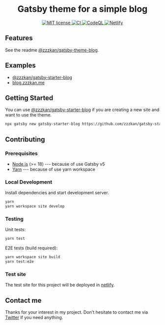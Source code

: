 <h1 align="center">
   Gatsby theme for a simple blog
</h1>
<p align="center">
  <a href="https://github.com/zzzkan/gatsby-theme-blog/blob/main/LICENSE">
    <img src="https://img.shields.io/badge/license-MIT-blue.svg" alt="MIT license" />
  </a>
  <a href="https://github.com/zzzkan/gatsby-theme-blog/actions/workflows/ci.yml">
    <img src="https://github.com/zzzkan/gatsby-theme-blog/actions/workflows/ci.yml/badge.svg" alt="CI" />
  </a>
  <a href="https://github.com/zzzkan/gatsby-theme-blog/actions/workflows/codeql.yml">
    <img src="https://github.com/zzzkan/gatsby-theme-blog/actions/workflows/codeql.yml/badge.svg" alt="CodeQL" />
  </a>
  <a href="https://github.com/zzzkan/gatsby-theme-blog/actions/workflows/netlify.yml">
    <img src="https://github.com/zzzkan/gatsby-theme-blog/actions/workflows/netlify.yml/badge.svg?branch=main" alt="Netlify" />
  </a>
</p>

## Features

See the readme [@zzzkan/gatsby-theme-blog](https://github.com/zzzkan/gatsby-theme-blog/tree/main/package#readme).

## Examples

- [@zzzkan/gatsby-starter-blog](https://zzzkan-gatsby-starter-blog.netlify.app/>)
- [blog.zzzkan.me](https://blog.zzzkan.me/)

## Getting Started

You can use [@zzzkan/gatsby-starter-blog](https://github.com/zzzkan/gatsby-starter-blog#readme) if you are creating a new site and want to use the theme.

```sh
npx gatsby new gatsby-starter-blog https://github.com/zzzkan/gatsby-starter-blog
```

## Contributing

### Prerequisites

- [Node.js](https://nodejs.org/en/) (>= 18) --- because of use Gatsby v5
- [Yarn](https://yarnpkg.com/) --- because of use yarn workspace

### Local Development

Install dependencies and start development server.

```sh
yarn
yarn workspace site develop
```

### Testing

Unit tests:

```sh
yarn test
```

E2E tests (build required):

```sh
yarn workspace site build
yarn test:e2e
```

### Test site

The test site for this project will be deployed in [netlify](https://app.netlify.com/sites/zzzkan-gatsby-theme-blog/deploys).

## Contact me

Thanks for your interest in my project. Don't hesitate to contact me via [Twitter](https://twitter.com/_zzzkan) if you need anything.
